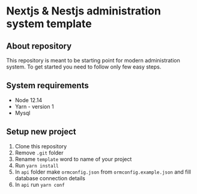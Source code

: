 # Nextjs & Nestjs administration system template

## About repository
This repository is meant to be starting point for modern administration system. 
To get started you need to follow only few easy steps.

## System requirements
- Node 12.14
- Yarn - version 1 
- Mysql 

## Setup new project
1. Clone this repository
2. Remove `.git` folder
3. Rename `template` word to name of your project
4. Run `yarn install`
5. In `api` folder make `ormconfig.json` from `ormconfig.example.json` and fill database connection details
6. In `api` run `yarn conf`
